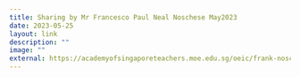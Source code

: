 ```yaml
---
title: Sharing by Mr Francesco Paul Neal Noschese May2023
date: 2023-05-25
layout: link
description: ""
image: ""
external: https://academyofsingaporeteachers.moe.edu.sg/oeic/frank-noschese/
---
```

